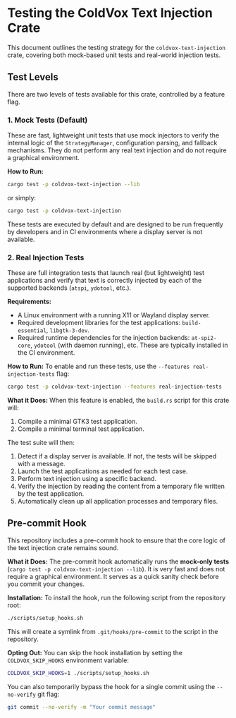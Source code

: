 # Testing the ColdVox Text Injection Crate

This document outlines the testing strategy for the `coldvox-text-injection` crate, covering both mock-based unit tests and real-world injection tests.

## Test Levels

There are two levels of tests available for this crate, controlled by a feature flag.

### 1. Mock Tests (Default)

These are fast, lightweight unit tests that use mock injectors to verify the internal logic of the `StrategyManager`, configuration parsing, and fallback mechanisms. They do not perform any real text injection and do not require a graphical environment.

**How to Run:**
```bash
cargo test -p coldvox-text-injection --lib
```
or simply:
```bash
cargo test -p coldvox-text-injection
```

These tests are executed by default and are designed to be run frequently by developers and in CI environments where a display server is not available.

### 2. Real Injection Tests

These are full integration tests that launch real (but lightweight) test applications and verify that text is correctly injected by each of the supported backends (`atspi`, `ydotool`, etc.).

**Requirements:**
*   A Linux environment with a running X11 or Wayland display server.
*   Required development libraries for the test applications: `build-essential`, `libgtk-3-dev`.
*   Required runtime dependencies for the injection backends: `at-spi2-core`, `ydotool` (with daemon running), etc. These are typically installed in the CI environment.

**How to Run:**
To enable and run these tests, use the `--features real-injection-tests` flag:
```bash
cargo test -p coldvox-text-injection --features real-injection-tests
```

**What it Does:**
When this feature is enabled, the `build.rs` script for this crate will:
1.  Compile a minimal GTK3 test application.
2.  Compile a minimal terminal test application.

The test suite will then:
1.  Detect if a display server is available. If not, the tests will be skipped with a message.
2.  Launch the test applications as needed for each test case.
3.  Perform text injection using a specific backend.
4.  Verify the injection by reading the content from a temporary file written by the test application.
5.  Automatically clean up all application processes and temporary files.

## Pre-commit Hook

This repository includes a pre-commit hook to ensure that the core logic of the text injection crate remains sound.

**What it Does:**
The pre-commit hook automatically runs the **mock-only tests** (`cargo test -p coldvox-text-injection --lib`). It is very fast and does not require a graphical environment. It serves as a quick sanity check before you commit your changes.

**Installation:**
To install the hook, run the following script from the repository root:
```bash
./scripts/setup_hooks.sh
```

This will create a symlink from `.git/hooks/pre-commit` to the script in the repository.

**Opting Out:**
You can skip the hook installation by setting the `COLDVOX_SKIP_HOOKS` environment variable:
```bash
COLDVOX_SKIP_HOOKS=1 ./scripts/setup_hooks.sh
```
You can also temporarily bypass the hook for a single commit using the `--no-verify` git flag:
```bash
git commit --no-verify -m "Your commit message"
```
